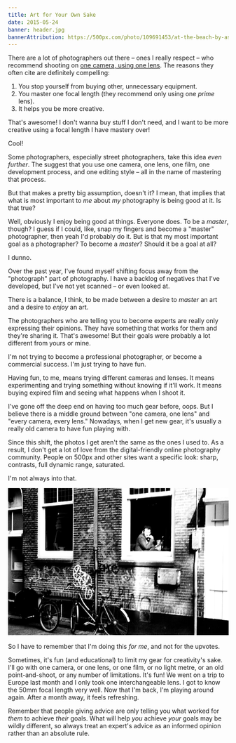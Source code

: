 ```yaml
---
title: Art for Your Own Sake
date: 2015-05-24
banner: header.jpg
bannerAttribution: https://500px.com/photo/109691453/at-the-beach-by-ash-furrow
---
```


There are a lot of photographers out there – ones I really respect – who recommend shooting on [one camera, using one lens](http://erickimphotography.com/blog/2013/04/19/3-reasons-why-you-should-shoot-with-one-camera-and-one-lens/). The reasons they often cite are definitely compelling:

1. You stop yourself from buying other, unnecessary equipment.
1. You master one focal length (they recommend only using one _prime_ lens).
1. It helps you be more creative.

That's awesome! I don't wanna buy stuff I don't need, and I want to be more creative using a focal length I have mastery over!

Cool!

Some photographers, especially street photographers, take this idea _even further_. The suggest that you use one camera, one lens, one film, one development process, and one editing style – all in the name of mastering that process.

But that makes a pretty big assumption, doesn't it? I mean, that implies that what is most important to _me_ about _my_ photography is being good at it. Is that true?

Well, obviously I enjoy being good at things. Everyone does. To be a _master_, though? I guess if I could, like, snap my fingers and become a "master" photographer, then yeah I'd probably do it. But is that my most important goal as a photographer? To become a _master_? Should it be a goal at all?

I dunno.

Over the past year, I've found myself shifting focus away from the "photograph" part of photography. I have a backlog of negatives that I've developed, but I've not yet scanned – or even looked at.

There is a balance, I think, to be made between a desire to _master_ an art and a desire to _enjoy_ an art.

The photographers who are telling you to become experts are really only expressing their opinions. They have something that works for them and they're sharing it. That's awesome! But their goals were probably a lot different from yours or mine.

I'm not trying to become a professional photographer, or become a commercial success. I'm just trying to have fun.

Having fun, to me, means trying different cameras and lenses. It means experimenting and trying something without knowing if it'll work. It means buying expired film and seeing what happens when I shoot it.

I've gone off the deep end on having too much gear before, oops. But I believe there is a middle ground between "one camera, one lens" and "every camera, every lens." Nowadays, when I get new gear, it's usually a really old camera to have fun playing with.

Since this shift, the photos I get aren't the same as the ones I used to. As a result, I don't get a lot of love from the digital-friendly online photography community. People on 500px and other sites want a specific look: sharp, contrasts, full dynamic range, saturated.

I'm not always into that.

[![Looking Through You](500px.jpg)](https://500px.com/photo/88462173/looking-through-you-by-ash-furrow)

So I have to remember that I'm doing this _for me_, and not for the upvotes.

Sometimes, it's fun (and educational) to limit my gear for creativity's sake. I'll go with one camera, or one lens, or one film, or no light metre, or an old point-and-shoot, or any number of limitations. It's fun! We went on a trip to Europe last month and I only took one interchangeable lens. I got to know the 50mm focal length very well. Now that I'm back, I'm playing around again. After a month away, it feels refreshing.

Remember that people giving advice are only telling you what worked for _them_ to achieve _their_ goals. What will help _you_ achieve _your_ goals may be wildly different, so always treat an expert's advice as an informed opinion rather than an absolute rule.
